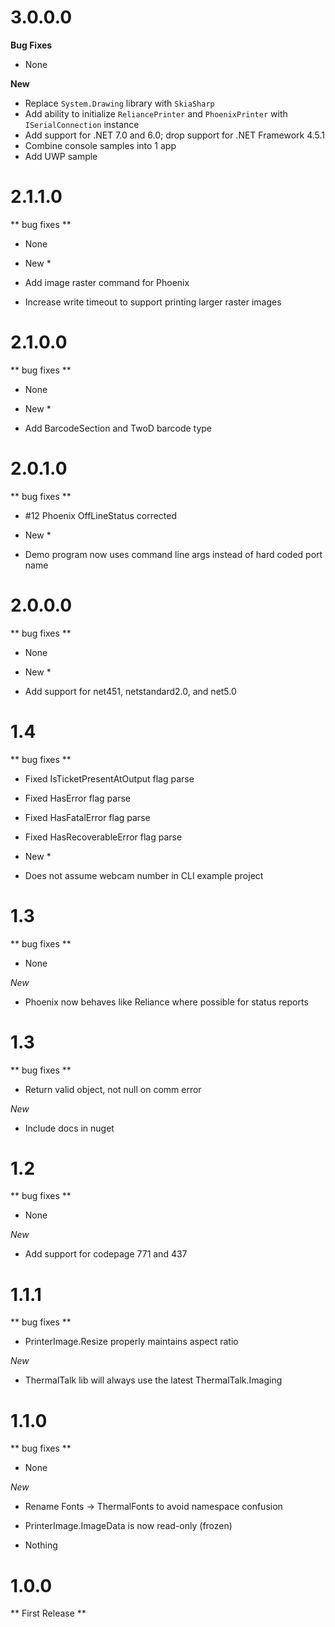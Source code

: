 # 3.0.0.0
**Bug Fixes**
* None

**New**
* Replace `System.Drawing` library with `SkiaSharp`
* Add ability to initialize `ReliancePrinter` and `PhoenixPrinter` with `ISerialConnection` instance
* Add support for .NET 7.0 and 6.0; drop support for .NET Framework 4.5.1
* Combine console samples into 1 app
* Add UWP sample

# 2.1.1.0
** bug fixes **
* None

* New *
* Add image raster command for Phoenix
* Increase write timeout to support printing larger raster images

# 2.1.0.0
** bug fixes **
* None

* New *
* Add BarcodeSection and TwoD barcode type

# 2.0.1.0
** bug fixes **
* #12 Phoenix OffLineStatus corrected

* New *
* Demo program now uses command line args instead of hard coded port name

# 2.0.0.0
** bug fixes **
* None

* New *
* Add support for net451, netstandard2.0, and net5.0

# 1.4
** bug fixes **
* Fixed IsTicketPresentAtOutput flag parse
* Fixed HasError flag parse
* Fixed HasFatalError flag parse
* Fixed HasRecoverableError flag parse

* New *
* Does not assume webcam number in CLI example project

# 1.3
** bug fixes **

* None

*New*

* Phoenix now behaves like Reliance where possible for status reports

# 1.3
** bug fixes **

* Return valid object, not null on comm error

*New*

* Include docs in nuget

# 1.2
** bug fixes **

* None

*New*

* Add support for codepage 771 and 437


# 1.1.1
** bug fixes **

* PrinterImage.Resize properly maintains aspect ratio

*New*

* ThermalTalk lib will always use the latest ThermalTalk.Imaging


# 1.1.0
** bug fixes **

* None

*New*

* Rename Fonts -> ThermalFonts to avoid namespace confusion
* PrinterImage.ImageData is now read-only (frozen)

* Nothing

# 1.0.0
** First Release **